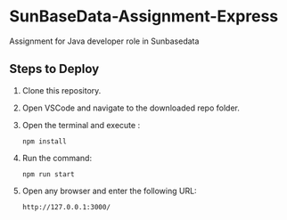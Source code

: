 # SunBaseData-Assignment-Express
Assignment for Java developer role in Sunbasedata

 ## Steps to Deploy

1. Clone this repository.
2. Open VSCode and navigate to the downloaded repo folder.
3. Open the terminal and execute : 

   ```
   npm install
   ```

4. Run the command:

   ```
   npm run start
   ```

5. Open any browser and enter the following URL:

   ```
   http://127.0.0.1:3000/
   ```

